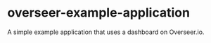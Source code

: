 overseer-example-application
============================

A simple example application that uses a dashboard on Overseer.io.